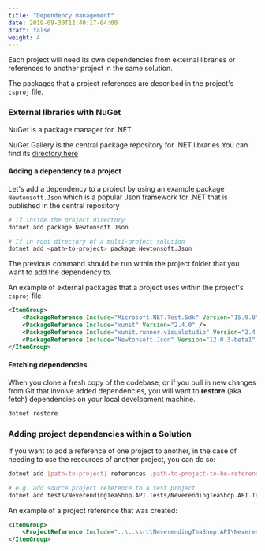 ```yaml
---
title: "Dependency management"
date: 2019-09-30T12:40:17-04:00
draft: false
weight: 4
---
```


Each project will need its own dependencies from external libraries or
references to another project in the same solution.

The packages that a project references are described in the project's `csproj` file.

### External libraries with NuGet

NuGet is a package manager for .NET

NuGet Gallery is the central package repository for .NET libraries
You can find its [directory here](https://www.nuget.org/)

#### Adding a dependency to a project

Let's add a dependency to a project by using an example package `Newtonsoft.Json` which is a popular
Json framework for .NET that is published in the central repository

```bash
# If inside the project directory
dotnet add package Newtonsoft.Json

# If in root directory of a multi-project solution
dotnet add <path-to-project> package Newtonsoft.Json
```

The previous command should be run within the project folder that you
want to add the dependency to.

An example of external packages that a project uses within the project's `csproj` file

```xml
<ItemGroup>
    <PackageReference Include="Microsoft.NET.Test.Sdk" Version="15.9.0" />
    <PackageReference Include="xunit" Version="2.4.0" />
    <PackageReference Include="xunit.runner.visualstudio" Version="2.4.0" />
    <PackageReference Include="Newtonsoft.Json" Version="12.0.3-beta1" />
</ItemGroup>
```

#### Fetching dependencies

When you clone a fresh copy of the codebase, or if you pull in new changes from Git that involve
added dependencies, you will want to **restore** (aka fetch) dependencies on your local development machine.

```bash
dotnet restore
```

### Adding project dependencies within a Solution

If you want to add a reference of one project to another, in the case of
needing to use the resources of another project, you can do so:

```bash
dotnet add [path-to-project] references [path-to-project-to-be-referenced]

# e.g. add source project reference to a test project
dotnet add tests/NeverendingTeaShop.API.Tests/NeverendingTeaShop.API.Tests.csproj reference src/NeverendingTeaShop.API/NeverendingTeaShop.API.csproj
```

An example of a project reference that was created:

```xml
<ItemGroup>
    <ProjectReference Include="..\..\src\NeverendingTeaShop.API\NeverendingTeaShop.API.csproj" />
</ItemGroup>
```
